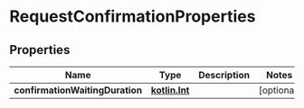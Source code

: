 # RequestConfirmationProperties

## Properties
Name | Type | Description | Notes
------------ | ------------- | ------------- | -------------
**confirmationWaitingDuration** | [**kotlin.Int**](.md) |  |  [optional]
